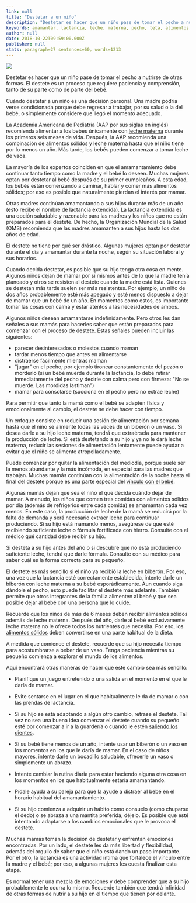 ```yaml
---
link: null
title: "Destetar a un niño"
description: "Destetar es hacer que un niño pase de tomar el pecho a nutrirse de otras formas. El destete es un proceso que requiere paciencia y comprensión, tanto de su parte como de parte del bebé."
keywords: amamantar, lactancia, leche, materna, pecho, teta, alimentos, sólidos, destetar, destete, nutrientes, fórmula, hierro, enriquecida, vaca,
author: null
date: 2018-10-22T09:59:00.000Z
publisher: null
stats: paragraph=27 sentences=60, words=1213
---
```

![](http://familiasana.info/images/hijos/P-bebeDestetar-esHD-AR1.jpg)

Destetar es hacer que un niño pase de tomar el pecho a nutrirse de otras formas. El destete es un proceso que requiere paciencia y comprensión, tanto de su parte como de parte del bebé.

Cuándo destetar a un niño es una decisión personal. Una madre podría verse condicionada porque debe regresar a trabajar, por su salud o la del bebé, o simplemente considere que llegó el momento adecuado.

La Academia Americana de Pediatría (AAP por sus siglas en inglés) recomienda alimentar a los bebes únicamente con [leche materna](/es/parents/breast-bottle-feeding-esp.html) durante los primeros seis meses de vida. Después, la AAP recomienda una combinación de alimentos sólidos y leche materna hasta que el niño tiene por lo menos un año. Más tarde, los bebés pueden comenzar a tomar leche de vaca.

La mayoría de los expertos coinciden en que el amamantamiento debe continuar tanto tiempo como la madre y el bebé lo deseen. Muchas mujeres optan por destetar al bebé después de su primer cumpleaños. A esta edad, los bebés están comenzando a caminar, hablar y comer más alimentos sólidos; por eso es posible que naturalmente pierdan el interés por mamar.

Otras madres continúan amamantando a sus hijos durante más de un año (esto recibe el nombre de lactancia extendida). La lactancia extendida es una opción saludable y razonable para las madres y los niños que no están preparados para el destete. De hecho, la Organización Mundial de la Salud (OMS) recomienda que las madres amamanten a sus hijos hasta los dos años de edad.

El destete no tiene por qué ser drástico. Algunas mujeres optan por destetar durante el día y amamantar durante la noche, según su situación laboral y sus horarios.

Cuando decida destetar, es posible que su hijo tenga otra cosa en mente. Algunos niños dejan de mamar por sí mismos antes de lo que la madre tenía planeado y otros se resisten al destete cuando la madre está lista. Quienes se destetan más tarde suelen ser más resistentes. Por ejemplo, un niño de dos años probablemente esté más apegado y esté menos dispuesto a dejar de mamar que un bebé de un año. En momentos como estos, es importante tomar las cosas con calma y estar atentos a las necesidades de ambos.

Algunos niños desean amamantarse indefinidamente. Pero otros les dan señales a sus mamás para hacerles saber que están preparados para comenzar con el proceso de destete. Estas señales pueden incluir las siguientes:

* parecer desinteresados o molestos cuando maman
* tardar menos tiempo que antes en alimentarse
* distraerse fácilmente mientras maman
* "jugar" en el pecho; por ejemplo tironear constantemente del pezón o morderlo (si un bebé muerde durante la lactancia, lo debe retirar inmediatamente del pecho y decirle con calma pero con firmeza: "No se muerde. Las mordidas lastiman")
* mamar para consolarse (succiona en el pecho pero no extrae leche)

Para permitir que tanto la mamá como el bebé se adapten física y emocionalmente al cambio, el destete se debe hacer con tiempo.

Un enfoque consiste en reducir una sesión de alimentación por semana hasta que el niño se alimente todas las veces de un biberón o un vaso. Si desea darle a su hijo leche materna, tendrá que extraérsela para mantener la producción de leche. Si está destetando a su hijo y ya no le dará leche materna, reducir las sesiones de alimentación lentamente puede ayudar a evitar que el niño se alimente atropelladamente.

Puede comenzar por quitar la alimentación del mediodía, porque suele ser la menos abundante y la más incómoda, en especial para las madres que trabajan. Muchas mamás continúan con la alimentación de la noche hasta el final del destete porque es una parte especial del [vínculo con el bebé](/es/parents/bonding-esp.html).

Algunas mamás dejan que sea el niño el que decida cuándo dejar de mamar. A menudo, los niños que comen tres comidas con alimentos sólidos por día (además de refrigerios entre cada comida) se amamantan cada vez menos. En este caso, la producción de leche de la mamá se reducirá por la falta de demanda y será necesario extraer leche para continuar produciendo. Si su hijo está mamando menos, asegúrese de que esté recibiendo suficiente leche o fórmula fortificada con hierro. Consulte con el médico qué cantidad debe recibir su hijo.

Si desteta a su hijo antes del año o si descubre que no está produciendo suficiente leche, tendrá que darle fórmula. Consulte con su médico para saber cuál es la forma correcta para su pequeño.

El destete es más sencillo si el niño ya recibió la leche en biberón. Por eso, una vez que la lactancia esté correctamente establecida, intente darle un biberón con leche materna a su bebé esporádicamente. Aun cuando siga dándole el pecho, esto puede facilitar el destete más adelante. También permite que otros integrantes de la familia alimenten al bebé y que sea posible dejar al bebé con una persona que lo cuide.

Recuerde que los niños de más de 6 meses deben recibir alimentos sólidos además de leche materna. Después del año, darle al bebé exclusivamente leche materna no le ofrece todos los nutrientes que necesita. Por eso, los [alimentos sólidos](/es/parents/formulafeed-solids-esp.html) deben convertirse en una parte habitual de la dieta.

A medida que comience el destete, recuerde que su hijo necesita tiempo para acostumbrarse a beber de un vaso. Tenga paciencia mientras su pequeño comienza a explorar el mundo de los alimentos.

Aquí encontrará otras maneras de hacer que este cambio sea más sencillo:

* Planifique un juego entretenido o una salida en el momento en el que le daría de mamar.

* Evite sentarse en el lugar en el que habitualmente le da de mamar o con las prendas de lactancia.

* Si su hijo se está adaptando a algún otro cambio, retrase el destete. Tal vez no sea una buena idea comenzar el destete cuando su pequeño esté por comenzar a ir a la guardería o cuando le estén [saliendo los dientes](/es/parents/teething-esp.html).

* Si su bebé tiene menos de un año, intente usar un biberón o un vaso en los momentos en los que le daría de mamar. En el caso de niños mayores, intente darle un bocadillo saludable, ofrecerle un vaso o simplemente un abrazo.

* Intente cambiar la rutina diaria para estar haciendo alguna otra cosa en los momentos en los que habitualmente estaría amamantando.

* Pídale ayuda a su pareja para que la ayude a distraer al bebé en el horario habitual del amamantamiento.

* Si su hijo comienza a adquirir un hábito como consuelo (como chuparse el dedo) o se abraza a una mantita preferida, déjelo. Es posible que esté intentando adaptarse a los cambios emocionales que le provoca el destete.

Muchas mamás toman la decisión de destetar y enfrentan emociones encontradas. Por un lado, el destete les da más libertad y flexibilidad, además del orgullo de saber que el niño está dando un paso importante. Por el otro, la lactancia es una actividad íntima que fortalece el vínculo entre la madre y el bebé; por eso, a algunas mujeres les cuesta finalizar esta etapa.

Es normal tener una mezcla de emociones y debe comprender que a su hijo probablemente le ocurra lo mismo. Recuerde también que tendrá infinidad de otras formas de nutrir a su hijo en el tiempo que tienen por delante.
